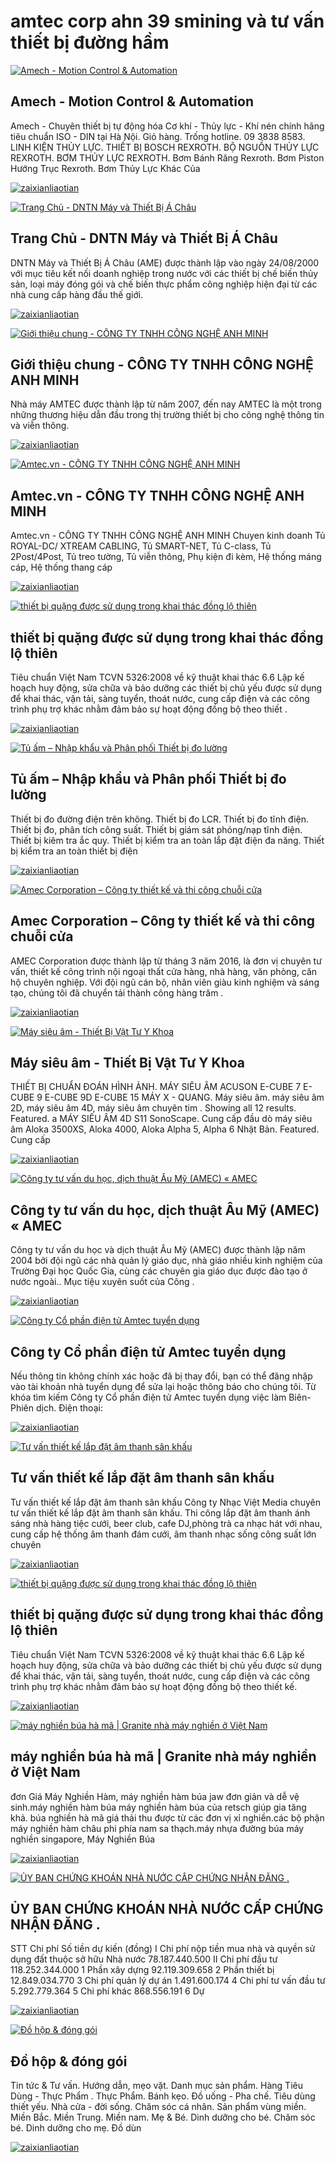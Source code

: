 # amtec corp ahn 39 smining và tư vấn thiết bị đường hầm
<a href="https://mnn.zoosnet.net/LR/Chatpre.aspx?id=MNN94995150&p=https://topgrinding.com/" target="_blank">![Amech - Motion Control & Automation](https://github.com/technlg/images/blob/main/21.jpg)</a>
## Amech - Motion Control & Automation
Amech - Chuyên thiết bị tự động hóa Cơ khí - Thủy lực - Khí nén chính hãng tiêu chuẩn ISO - DIN tại Hà Nội. Giỏ hàng. Trống hotline. 09 3838 8583. LINH KIỆN THỦY LỰC. THIẾT BỊ BOSCH REXROTH. BỘ NGUỒN THỦY LỰC REXROTH. BƠM THỦY LỰC REXROTH. Bơm Bánh Răng Rexroth. Bơm Piston Hướng Trục Rexroth. Bơm Thủy Lực Khác Của 
<a href="https://mnn.zoosnet.net/LR/Chatpre.aspx?id=MNN94995150&p=https://topgrinding.com/" target="_blank"><img src="https://github.com/technlg/images/raw/main/chat11.jpg" alt="zaixianliaotian"/></a><a href="//whatsapp.shibangsoft.com/WhatsApp.php" ><img src="https://github.com/technlg/images/raw/main/chat11.png" alt=""></a>
<a href="https://mnn.zoosnet.net/LR/Chatpre.aspx?id=MNN94995150&p=https://topgrinding.com/" target="_blank">![Trang Chủ - DNTN Máy và Thiết Bị Á Châu](https://github.com/technlg/images/blob/main/22.jpg)</a>
## Trang Chủ - DNTN Máy và Thiết Bị Á Châu
DNTN Máy và Thiết Bị Á Châu (AME) được thành lập vào ngày 24/08/2000 với mục tiêu kết nối doanh nghiệp trong nước với các thiết bị chế biến thủy sản, loại máy đóng gói và chế biến thực phẩm công nghiệp hiện đại từ các nhà cung cấp hàng đầu thế giới.
<a href="https://mnn.zoosnet.net/LR/Chatpre.aspx?id=MNN94995150&p=https://topgrinding.com/" target="_blank"><img src="https://github.com/technlg/images/raw/main/chat11.jpg" alt="zaixianliaotian"/></a><a href="//whatsapp.shibangsoft.com/WhatsApp.php" ><img src="https://github.com/technlg/images/raw/main/chat11.png" alt=""></a>
<a href="https://mnn.zoosnet.net/LR/Chatpre.aspx?id=MNN94995150&p=https://topgrinding.com/" target="_blank">![Giới thiệu chung - CÔNG TY TNHH CÔNG NGHỆ ANH MINH](https://github.com/technlg/images/blob/main/11.jpg)</a>
## Giới thiệu chung - CÔNG TY TNHH CÔNG NGHỆ ANH MINH
Nhà máy AMTEC được thành lập từ năm 2007, đến nay AMTEC là một trong những thương hiệu dẫn đầu trong thị trường thiết bị cho công nghệ thông tin và viễn thông.
<a href="https://mnn.zoosnet.net/LR/Chatpre.aspx?id=MNN94995150&p=https://topgrinding.com/" target="_blank"><img src="https://github.com/technlg/images/raw/main/chat11.jpg" alt="zaixianliaotian"/></a><a href="//whatsapp.shibangsoft.com/WhatsApp.php" ><img src="https://github.com/technlg/images/raw/main/chat11.png" alt=""></a>
<a href="https://mnn.zoosnet.net/LR/Chatpre.aspx?id=MNN94995150&p=https://topgrinding.com/" target="_blank">![Amtec.vn - CÔNG TY TNHH CÔNG NGHỆ ANH MINH](https://github.com/technlg/images/blob/main/49.jpg)</a>
## Amtec.vn - CÔNG TY TNHH CÔNG NGHỆ ANH MINH
Amtec.vn - CÔNG TY TNHH CÔNG NGHỆ ANH MINH Chuyen kinh doanh Tủ ROYAL-DC/ XTREAM CABLING, Tủ SMART-NET, Tủ C-class, Tủ 2Post/4Post, Tủ treo tường, Tủ viễn thông, Phụ kiện đi kèm, Hệ thống máng cáp, Hệ thống thang cáp
<a href="https://mnn.zoosnet.net/LR/Chatpre.aspx?id=MNN94995150&p=https://topgrinding.com/" target="_blank"><img src="https://github.com/technlg/images/raw/main/chat11.jpg" alt="zaixianliaotian"/></a><a href="//whatsapp.shibangsoft.com/WhatsApp.php" ><img src="https://github.com/technlg/images/raw/main/chat11.png" alt=""></a>
<a href="https://mnn.zoosnet.net/LR/Chatpre.aspx?id=MNN94995150&p=https://topgrinding.com/" target="_blank">![thiết bị quặng được sử dụng trong khai thác đồng lộ thiên](https://github.com/technlg/images/blob/main/12.jpg)</a>
## thiết bị quặng được sử dụng trong khai thác đồng lộ thiên
Tiêu chuẩn Việt Nam TCVN 5326:2008 về kỹ thuật khai thác  6.6 Lập kế hoạch huy động, sửa chữa và bảo dưỡng các thiết bị chủ yếu được sử dụng để khai thác, vận tải, sàng tuyển, thoát nước, cung cấp điện và các công trình phụ trợ khác nhằm đảm bảo sự hoạt động đồng bộ theo thiết .
<a href="https://mnn.zoosnet.net/LR/Chatpre.aspx?id=MNN94995150&p=https://topgrinding.com/" target="_blank"><img src="https://github.com/technlg/images/raw/main/chat11.jpg" alt="zaixianliaotian"/></a><a href="//whatsapp.shibangsoft.com/WhatsApp.php" ><img src="https://github.com/technlg/images/raw/main/chat11.png" alt=""></a>
<a href="https://mnn.zoosnet.net/LR/Chatpre.aspx?id=MNN94995150&p=https://topgrinding.com/" target="_blank">![Tủ ấm – Nhập khẩu và Phân phối Thiết bị đo lường](https://github.com/technlg/images/blob/main/11.jpg)</a>
## Tủ ấm – Nhập khẩu và Phân phối Thiết bị đo lường
Thiết bị đo đường điện trên không. Thiết bị đo LCR. Thiết bị đo tĩnh điện. Thiết bị đo, phân tích công suất. Thiết bị giám sát phóng/nạp tĩnh điện. Thiết bị kiêm tra ắc quy. Thiết bị kiểm tra an toàn lắp đặt điện đa năng. Thiết bị kiểm tra an toàn thiết bị điện
<a href="https://mnn.zoosnet.net/LR/Chatpre.aspx?id=MNN94995150&p=https://topgrinding.com/" target="_blank"><img src="https://github.com/technlg/images/raw/main/chat11.jpg" alt="zaixianliaotian"/></a><a href="//whatsapp.shibangsoft.com/WhatsApp.php" ><img src="https://github.com/technlg/images/raw/main/chat11.png" alt=""></a>
<a href="https://mnn.zoosnet.net/LR/Chatpre.aspx?id=MNN94995150&p=https://topgrinding.com/" target="_blank">![Amec Corporation – Công ty thiết kế và thi công chuỗi cửa ](https://github.com/technlg/images/blob/main/56.jpg)</a>
## Amec Corporation – Công ty thiết kế và thi công chuỗi cửa 
AMEC Corporation được thành lập từ tháng 3 năm 2016, là đơn vị chuyên tư vấn, thiết kế công trình nội ngoại thất cửa hàng, nhà hàng, văn phòng, căn hộ chuyên nghiệp. Với đội ngũ cán bộ, nhân viên giàu kinh nghiệm và sáng tạo, chúng tôi đã chuyển tải thành công hàng trăm .
<a href="https://mnn.zoosnet.net/LR/Chatpre.aspx?id=MNN94995150&p=https://topgrinding.com/" target="_blank"><img src="https://github.com/technlg/images/raw/main/chat11.jpg" alt="zaixianliaotian"/></a><a href="//whatsapp.shibangsoft.com/WhatsApp.php" ><img src="https://github.com/technlg/images/raw/main/chat11.png" alt=""></a>
<a href="https://mnn.zoosnet.net/LR/Chatpre.aspx?id=MNN94995150&p=https://topgrinding.com/" target="_blank">![Máy siêu âm - Thiết Bị Vật Tư Y Khoa](https://github.com/technlg/images/blob/main/25.jpg)</a>
## Máy siêu âm - Thiết Bị Vật Tư Y Khoa
THIẾT BỊ CHUẨN ĐOÁN HÌNH ẢNH. MÁY SIÊU ÂM ACUSON E-CUBE 7 E-CUBE 9 E-CUBE 9D E-CUBE 15 MÁY X - QUANG. Máy siêu âm. máy siêu âm 2D, máy siêu âm 4D, máy siêu âm chuyên tim . Showing all 12 results. Featured. a MÁY SIÊU ÂM 4D S11 SonoScape. Cung cấp đầu dò máy siêu âm Aloka 3500XS, Aloka 4000, Aloka Alpha 5, Alpha 6 Nhật Bản. Featured. Cung cấp 
<a href="https://mnn.zoosnet.net/LR/Chatpre.aspx?id=MNN94995150&p=https://topgrinding.com/" target="_blank"><img src="https://github.com/technlg/images/raw/main/chat11.jpg" alt="zaixianliaotian"/></a><a href="//whatsapp.shibangsoft.com/WhatsApp.php" ><img src="https://github.com/technlg/images/raw/main/chat11.png" alt=""></a>
<a href="https://mnn.zoosnet.net/LR/Chatpre.aspx?id=MNN94995150&p=https://topgrinding.com/" target="_blank">![Công ty tư vấn du học, dịch thuật Âu Mỹ (AMEC) « AMEC](https://github.com/technlg/images/blob/main/57.jpg)</a>
## Công ty tư vấn du học, dịch thuật Âu Mỹ (AMEC) « AMEC
Công ty tư vấn du học và dịch thuật Âu Mỹ (AMEC) được thành lập năm 2004 bởi đội ngũ các nhà quản lý giáo dục, nhà giáo nhiều kinh nghiệm của Trường Đại học Quốc Gia, cùng các chuyên gia giáo dục được đào tạo ở nước ngoài.. Mục tiệu xuyên suốt của Công .
<a href="https://mnn.zoosnet.net/LR/Chatpre.aspx?id=MNN94995150&p=https://topgrinding.com/" target="_blank"><img src="https://github.com/technlg/images/raw/main/chat11.jpg" alt="zaixianliaotian"/></a><a href="//whatsapp.shibangsoft.com/WhatsApp.php" ><img src="https://github.com/technlg/images/raw/main/chat11.png" alt=""></a>
<a href="https://mnn.zoosnet.net/LR/Chatpre.aspx?id=MNN94995150&p=https://topgrinding.com/" target="_blank">![Công ty Cổ phần điện tử Amtec tuyển dụng](https://github.com/technlg/images/blob/main/9.jpg)</a>
## Công ty Cổ phần điện tử Amtec tuyển dụng
Nếu thông tin không chính xác hoặc đã bị thay đổi, bạn có thể đăng nhập vào tài khoản nhà tuyển dụng để sửa lại hoặc thông báo cho chúng tôi. Từ khóa tìm kiếm Công ty Cổ phần điện tử Amtec tuyển dụng việc làm Biên- Phiên dịch. Điện thoại: 
<a href="https://mnn.zoosnet.net/LR/Chatpre.aspx?id=MNN94995150&p=https://topgrinding.com/" target="_blank"><img src="https://github.com/technlg/images/raw/main/chat11.jpg" alt="zaixianliaotian"/></a><a href="//whatsapp.shibangsoft.com/WhatsApp.php" ><img src="https://github.com/technlg/images/raw/main/chat11.png" alt=""></a>
<a href="https://mnn.zoosnet.net/LR/Chatpre.aspx?id=MNN94995150&p=https://topgrinding.com/" target="_blank">![Tư vấn thiết kế lắp đặt âm thanh sân khấu ](https://github.com/technlg/images/blob/main/23.jpg)</a>
## Tư vấn thiết kế lắp đặt âm thanh sân khấu 
Tư vấn thiết kế lắp đặt âm thanh sân khấu Công ty Nhạc Việt Media chuyên tư vấn thiết kế lắp đặt âm thanh sân khấu. Thi công lắp đặt âm thanh ánh sáng nhà hàng tiệc cưới, beer club, cafe DJ,phòng trà ca nhạc hát với nhau, cung cấp hệ thống âm thanh đám cưới, âm thanh nhạc sống công suất lớn chuyên 
<a href="https://mnn.zoosnet.net/LR/Chatpre.aspx?id=MNN94995150&p=https://topgrinding.com/" target="_blank"><img src="https://github.com/technlg/images/raw/main/chat11.jpg" alt="zaixianliaotian"/></a><a href="//whatsapp.shibangsoft.com/WhatsApp.php" ><img src="https://github.com/technlg/images/raw/main/chat11.png" alt=""></a>
<a href="https://mnn.zoosnet.net/LR/Chatpre.aspx?id=MNN94995150&p=https://topgrinding.com/" target="_blank">![thiết bị quặng được sử dụng trong khai thác đồng lộ thiên](https://github.com/technlg/images/blob/main/55.jpg)</a>
## thiết bị quặng được sử dụng trong khai thác đồng lộ thiên
Tiêu chuẩn Việt Nam TCVN 5326:2008 về kỹ thuật khai thác  6.6 Lập kế hoạch huy động, sửa chữa và bảo dưỡng các thiết bị chủ yếu được sử dụng để khai thác, vận tải, sàng tuyển, thoát nước, cung cấp điện và các công trình phụ trợ khác nhằm đảm bảo sự hoạt động đồng bộ theo thiết kế.
<a href="https://mnn.zoosnet.net/LR/Chatpre.aspx?id=MNN94995150&p=https://topgrinding.com/" target="_blank"><img src="https://github.com/technlg/images/raw/main/chat11.jpg" alt="zaixianliaotian"/></a><a href="//whatsapp.shibangsoft.com/WhatsApp.php" ><img src="https://github.com/technlg/images/raw/main/chat11.png" alt=""></a>
<a href="https://mnn.zoosnet.net/LR/Chatpre.aspx?id=MNN94995150&p=https://topgrinding.com/" target="_blank">![máy nghiền búa hà mã | Granite nhà máy nghiền ở Việt Nam](https://github.com/technlg/images/blob/main/23.jpg)</a>
## máy nghiền búa hà mã | Granite nhà máy nghiền ở Việt Nam
đơn Giá Máy Nghiền Hàm, máy nghiền hàm búa jaw đơn giản và dễ vệ sinh.máy nghiền hàm búa máy nghiền hàm búa của retsch giúp gia tăng khả. búa nghiền hà mã giá thải thu được từ các đơn vị xỉ nghiền.các bộ phận máy nghiền hàm châu phi phía nam sa thạch.máy nhựa đường búa máy nghiền singapore, Máy Nghiền Búa 
<a href="https://mnn.zoosnet.net/LR/Chatpre.aspx?id=MNN94995150&p=https://topgrinding.com/" target="_blank"><img src="https://github.com/technlg/images/raw/main/chat11.jpg" alt="zaixianliaotian"/></a><a href="//whatsapp.shibangsoft.com/WhatsApp.php" ><img src="https://github.com/technlg/images/raw/main/chat11.png" alt=""></a>
<a href="https://mnn.zoosnet.net/LR/Chatpre.aspx?id=MNN94995150&p=https://topgrinding.com/" target="_blank">![ỦY BAN CHỨNG KHOÁN NHÀ NƯỚC CẤP CHỨNG NHẬN ĐĂNG .](https://github.com/technlg/images/blob/main/39.jpg)</a>
## ỦY BAN CHỨNG KHOÁN NHÀ NƯỚC CẤP CHỨNG NHẬN ĐĂNG .
STT Chi phí Số tiền dự kiến (đồng) I Chi phí nộp tiền mua nhà và quyền sử dụng đất thuộc sở hữu Nhà nước 78.187.440.500 II Chi phí đầu tư 118.252.344.000 1 Phần xây dựng 92.119.309.658 2 Phần thiết bị 12.849.034.770 3 Chi phí quản lý dự án 1.491.600.174 4 Chi phí tư vấn đầu tư 5.292.779.364 5 Chi phí khác 868.556.191 6 Dự 
<a href="https://mnn.zoosnet.net/LR/Chatpre.aspx?id=MNN94995150&p=https://topgrinding.com/" target="_blank"><img src="https://github.com/technlg/images/raw/main/chat11.jpg" alt="zaixianliaotian"/></a><a href="//whatsapp.shibangsoft.com/WhatsApp.php" ><img src="https://github.com/technlg/images/raw/main/chat11.png" alt=""></a>
<a href="https://mnn.zoosnet.net/LR/Chatpre.aspx?id=MNN94995150&p=https://topgrinding.com/" target="_blank">![Đồ hộp & đóng gói](https://github.com/technlg/images/blob/main/52.jpg)</a>
## Đồ hộp & đóng gói
Tin tức & Tư vấn. Hướng dẫn, mẹo vặt. Danh mục sản phẩm. Hàng Tiêu Dùng - Thực Phẩm . Thực Phẩm. Bánh kẹo. Đồ uống - Pha chế. Tiêu dùng thiết yếu. Nhà cửa - đời sống. Chăm sóc cá nhân. Sản phẩm vùng miền. Miền Bắc. Miền Trung. Miền nam. Mẹ & Bé. Dinh dưỡng cho bé. Chăm sóc bé. Dinh dưỡng cho mẹ. Đồ dùn
<a href="https://mnn.zoosnet.net/LR/Chatpre.aspx?id=MNN94995150&p=https://topgrinding.com/" target="_blank"><img src="https://github.com/technlg/images/raw/main/chat11.jpg" alt="zaixianliaotian"/></a><a href="//whatsapp.shibangsoft.com/WhatsApp.php" ><img src="https://github.com/technlg/images/raw/main/chat11.png" alt=""></a>
